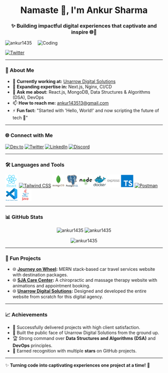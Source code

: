 <h1 align="center">Namaste 🙏, I'm Ankur Sharma</h1>
<h3 align="center">✨ Building impactful digital experiences that captivate and inspire 🌐🚀</h3>

<img align="right" alt="Coding" width="400" src="https://media.giphy.com/media/qgQUggAC3Pfv687qPC/giphy.gif" />

<p align="left"> 
  <img src="https://komarev.com/ghpvc/?username=ankur1435&label=Profile%20views&color=0e75b6&style=flat" alt="ankur1435" />
  
</p>

<p align="left">
  <a href="https://twitter.com/__ankur01__" target="_blank">
    <img src="https://img.shields.io/twitter/follow/__ankur01__?logo=twitter&style=for-the-badge" alt="Twitter" />
  </a>
</p>

---

### 🚀 About Me
- 🔭 **Currently working at:** [Unarrow Digital Solutions](https://www.unarrowdigital.com)  
- 🌱 **Expanding expertise in:** Next.js, Nginx, CI/CD  
- 💬 **Ask me about:** React.js, MongoDB, Data Structures & Algorithms (DSA), DevOps  
- 📫 **How to reach me:** ankur143513@gmail.com  
- ⚡ **Fun fact:** "Started with 'Hello, World!' and now scripting the future of tech 🚀"  

---

### 🌐 Connect with Me
<p align="left">
  <a href="https://dev.to/__ankur__" target="blank"><img align="center" src="https://raw.githubusercontent.com/rahuldkjain/github-profile-readme-generator/master/src/images/icons/Social/devto.svg" alt="Dev.to" height="30" width="40" /></a>
  <a href="https://twitter.com/__ankur01__" target="blank"><img align="center" src="https://raw.githubusercontent.com/rahuldkjain/github-profile-readme-generator/master/src/images/icons/Social/twitter.svg" alt="Twitter" height="30" width="40" /></a>
  <a href="https://linkedin.com/in/ankur-sharma-profile" target="blank"><img align="center" src="https://raw.githubusercontent.com/rahuldkjain/github-profile-readme-generator/master/src/images/icons/Social/linked-in-alt.svg" alt="LinkedIn" height="30" width="40" /></a>
  <a href="https://discord.gg/Q65Dt9AN" target="blank"><img align="center" src="https://raw.githubusercontent.com/rahuldkjain/github-profile-readme-generator/master/src/images/icons/Social/discord.svg" alt="Discord" height="30" width="40" /></a>
</p>

---

### 🛠️ Languages and Tools
<p align="left">
  <a href="https://reactjs.org/" target="_blank" rel="noreferrer"><img src="https://raw.githubusercontent.com/devicons/devicon/master/icons/react/react-original-wordmark.svg" alt="React" width="40" height="40" /></a>
  <a href="https://tailwindcss.com/" target="_blank" rel="noreferrer"><img src="https://www.vectorlogo.zone/logos/tailwindcss/tailwindcss-icon.svg" alt="Tailwind CSS" width="40" height="40" /></a>
  <a href="https://www.mongodb.com/" target="_blank" rel="noreferrer"><img src="https://raw.githubusercontent.com/devicons/devicon/master/icons/mongodb/mongodb-original-wordmark.svg" alt="MongoDB" width="40" height="40" /></a>
  <a href="https://www.postgresql.org" target="_blank" rel="noreferrer"><img src="https://raw.githubusercontent.com/devicons/devicon/master/icons/postgresql/postgresql-original-wordmark.svg" alt="PostgreSQL" width="40" height="40" /></a>
  <a href="https://nodejs.org/" target="_blank" rel="noreferrer"><img src="https://raw.githubusercontent.com/devicons/devicon/master/icons/nodejs/nodejs-original-wordmark.svg" alt="Node.js" width="40" height="40" /></a>
  <a href="https://docker.com/" target="_blank" rel="noreferrer"><img src="https://raw.githubusercontent.com/devicons/devicon/master/icons/docker/docker-original-wordmark.svg" alt="Docker" width="40" height="40" /></a>
  <a href="https://expressjs.com" target="_blank" rel="noreferrer"><img src="https://raw.githubusercontent.com/devicons/devicon/master/icons/express/express-original-wordmark.svg" alt="Express" width="40" height="40" /></a>
  <a href="https://www.typescriptlang.org/" target="_blank" rel="noreferrer"><img src="https://raw.githubusercontent.com/devicons/devicon/master/icons/typescript/typescript-original.svg" alt="TypeScript" width="40" height="40" /></a>
  <a href="https://www.postman.com/" target="_blank" rel="noreferrer"><img src="https://www.vectorlogo.zone/logos/getpostman/getpostman-icon.svg" alt="Postman" width="40" height="40" /></a>
  <a href="https://code.visualstudio.com/" target="_blank" rel="noreferrer"><img src="https://raw.githubusercontent.com/devicons/devicon/master/icons/vscode/vscode-original-wordmark.svg" alt="VS Code" width="40" height="40" /></a>
  <a href="https://www.java.com/" target="_blank" rel="noreferrer"><img src="https://raw.githubusercontent.com/devicons/devicon/master/icons/java/java-original-wordmark.svg" alt="Java" width="40" height="40" /></a>
</p>

---

### 📊 GitHub Stats
<p align="center">
  <img align="center" src="https://github-readme-stats.vercel.app/api?username=ankur1435&show_icons=true&locale=en" alt="ankur1435" />
  <img align="center" src="https://github-readme-streak-stats.herokuapp.com/?user=ankur1435&" alt="ankur1435" />
</p>
<p align="center">
  <img align="center" src="https://github-readme-stats.vercel.app/api/top-langs?username=ankur1435&show_icons=true&locale=en&layout=compact" alt="ankur1435" />
</p>



---

### 🌟 Fun Projects
- 🌐 **[Journey on Wheel](https://journeyonwheel.com):** MERN stack-based car travel services website with destination packages.  
- 🌐 **[SJA Care Center](https://sjacarecenter.com):** A chiropractic and massage therapy website with animations and appointment booking.  
- 🌐 **[Unarrow Digital Solutions](https://unarrowdigital.com):** Designed and developed the entire website from scratch for this digital agency.  

---

### 📈 Achievements
- 🚀 Successfully delivered projects with high client satisfaction.  
- 💼 Built the public face of Unarrow Digital Solutions from the ground up.  
- 🏆 Strong command over **Data Structures and Algorithms (DSA)** and **DevOps** principles.  
- 🌟 Earned recognition with multiple **stars** on GitHub projects.  

---

✨ **Turning code into captivating experiences one project at a time!** 🚀



